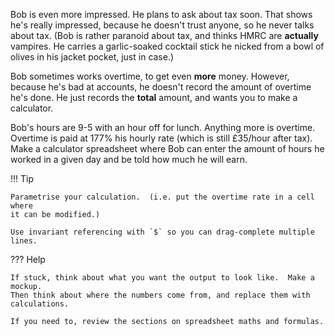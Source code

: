Bob is even more impressed.  He plans to ask about tax soon.  That shows he's
really impressed, because he doesn't trust anyone, so he never talks about
tax.  (Bob is rather paranoid about tax, and thinks HMRC are **actually**
vampires.  He carries a garlic-soaked cocktail stick he nicked from a bowl of
olives in his jacket pocket, just in case.)

Bob sometimes works overtime, to get even **more** money.  However, because
he's bad at accounts, he doesn't record the amount of overtime he's done.  He
just records the **total** amount, and wants you to make a calculator.

Bob's hours are 9-5 with an hour off for lunch.  Anything more is overtime.
Overtime is paid at 177% his hourly rate (which is still £35/hour after tax).
Make a calculator spreadsheet where Bob can enter the amount of hours he worked
in a given day and be told how much he will earn.

!!! Tip

    Parametrise your calculation.  (i.e. put the overtime rate in a cell where
    it can be modified.)
    
    Use invariant referencing with `$` so you can drag-complete multiple lines.
    
??? Help

    If stuck, think about what you want the output to look like.  Make a mockup.
    Then think about where the numbers come from, and replace them with
    calculations.
    
    If you need to, review the sections on spreadsheet maths and formulas.
